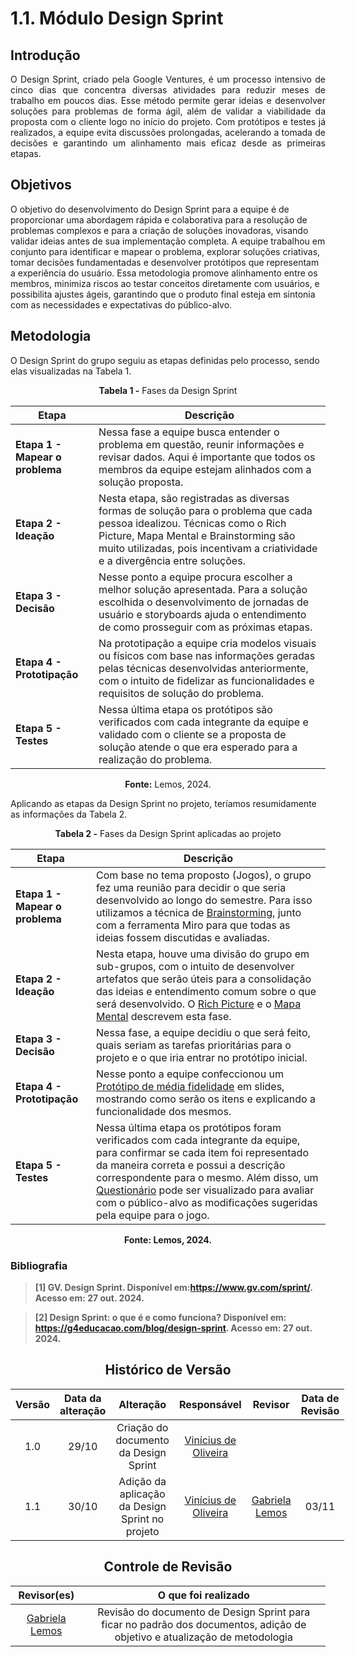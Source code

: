 # 1.1. Módulo Design Sprint

## Introdução

<p style="text-align: justify;">
O Design Sprint, criado pela Google Ventures, é um processo intensivo de cinco dias que concentra diversas atividades para reduzir meses de trabalho em poucos dias. Esse método permite gerar ideias e desenvolver soluções para problemas de forma ágil, além de validar a viabilidade da proposta com o cliente logo no início do projeto. Com protótipos e testes já realizados, a equipe evita discussões prolongadas, acelerando a tomada de decisões e garantindo um alinhamento mais eficaz desde as primeiras etapas.
</p>

## Objetivos

O objetivo do desenvolvimento do Design Sprint para a equipe é de proporcionar uma abordagem rápida e colaborativa para a resolução de problemas complexos e para a criação de soluções inovadoras, visando validar ideias antes de sua implementação completa. A equipe trabalhou em conjunto para identificar e mapear o problema, explorar soluções criativas, tomar decisões fundamentadas e desenvolver protótipos que representam a experiência do usuário. Essa metodologia promove alinhamento entre os membros, minimiza riscos ao testar conceitos diretamente com usuários, e possibilita ajustes ágeis, garantindo que o produto final esteja em sintonia com as necessidades e expectativas do público-alvo.

## Metodologia

O Design Sprint do grupo seguiu as etapas definidas pelo processo, sendo elas visualizadas na Tabela 1.

<center><b>Tabela 1 -</b> Fases da Design Sprint</center>

| **Etapa**                       | **Descrição**                                                                                                                                                                                                                                        |
| ------------------------------- | ---------------------------------------------------------------------------------------------------------------------------------------------------------------------------------------------------------------------------------------------------- |
| **Etapa 1 - Mapear o problema** | Nessa fase a equipe busca entender o problema em questão, reunir informações e revisar dados. Aqui é importante que todos os membros da equipe estejam alinhados com a solução proposta.                                                             |
| **Etapa 2 - Ideação**           | Nesta etapa, são registradas as diversas formas de solução para o problema que cada pessoa idealizou. Técnicas como o Rich Picture, Mapa Mental e Brainstorming são muito utilizadas, pois incentivam a criatividade e a divergência entre soluções. |
| **Etapa 3 - Decisão**           | Nesse ponto a equipe procura escolher a melhor solução apresentada. Para a solução escolhida o desenvolvimento de jornadas de usuário e storyboards ajuda o entendimento de como prosseguir com as próximas etapas.                                  |
| **Etapa 4 - Prototipação**      | Na prototipação a equipe cria modelos visuais ou físicos com base nas informações geradas pelas técnicas desenvolvidas anteriormente, com o intuito de fidelizar as funcionalidades e requisitos de solução do problema.                             |
| **Etapa 5 - Testes**            | Nessa última etapa os protótipos são verificados com cada integrante da equipe e validado com o cliente se a proposta de solução atende o que era esperado para a realização do problema.                                                            |

<center><b>Fonte:</b> Lemos, 2024.</center>

Aplicando as etapas da Design Sprint no projeto, teríamos resumidamente as informações da Tabela 2.

<center><b>Tabela 2 -</b> Fases da Design Sprint aplicadas ao projeto</center>

| **Etapa**                       | **Descrição**                                                                                                                                                                                                                                                                                                                                                            |
| ------------------------------- | ------------------------------------------------------------------------------------------------------------------------------------------------------------------------------------------------------------------------------------------------------------------------------------------------------------------------------------------------------------------------ |
| **Etapa 1 - Mapear o problema** | Com base no tema proposto (Jogos), o grupo fez uma reunião para decidir o que seria desenvolvido ao longo do semestre. Para isso utilizamos a técnica de [Brainstorming](/Base/Design_Sprint/brainstorming.md), junto com a ferramenta Miro para que todas as ideias fossem discutidas e avaliadas.                                                                      |
| **Etapa 2 - Ideação**           | Nesta etapa, houve uma divisão do grupo em sub-grupos, com o intuito de desenvolver artefatos que serão úteis para a consolidação das ideias e entendimento comum sobre o que será desenvolvido. O [Rich Picture](/Base/Design_Sprint/richpicture.md) e o [Mapa Mental](/Base/Design_Sprint/mapamental.md) descrevem esta fase.                                          |
| **Etapa 3 - Decisão**           | Nessa fase, a equipe decidiu o que será feito, quais seriam as tarefas prioritárias para o projeto e o que iria entrar no protótipo inicial.                                                                                                                                                                                                                             |
| **Etapa 4 - Prototipação**      | Nesse ponto a equipe confeccionou um [Protótipo de média fidelidade](/Base/Design_Sprint/prototipo.md) em slides, mostrando como serão os itens e explicando a funcionalidade dos mesmos.                                                                                                                                                                                |
| **Etapa 5 - Testes**            | Nessa última etapa os protótipos foram verificados com cada integrante da equipe, para confirmar se cada item foi representado da maneira correta e possui a descrição correspondente para o mesmo. Além disso, um [Questionário](/Base/Design_Sprint/questionario.md) pode ser visualizado para avaliar com o público-alvo as modificações sugeridas pela equipe para o jogo. |

<center><b>Fonte:<b> Lemos, 2024.</center>

### Bibliografia

> [1] <b>GV. Design Sprint.</b> Disponível em:https://www.gv.com/sprint/. Acesso em: 27 out. 2024.

> [2] <b>Design Sprint: o que é e como funciona?</b> Disponível em: <https://g4educacao.com/blog/design-sprint>. Acesso em: 27 out. 2024.

<center>

## Histórico de Versão

<div style="margin: 0 auto; width: fit-content;">

| Versão | Data da alteração |                    Alteração                    |                          Responsável                           |                       Revisor                       | Data de Revisão |
| :----: | :---------------: | :---------------------------------------------: | :------------------------------------------------------------: | :-------------------------------------------------: | :-------------: |
|  1.0   |       29/10       |      Criação do documento da Design Sprint      | [Vinícius de Oliveira](https://github.com/ViniciussdeOliveira) | <!--[nome](https://github.com/Usuario do github)--> |  <!--xx/xx-->   |
|  1.1   |       30/10       | Adição da aplicação da Design Sprint no projeto | [Vinícius de Oliveira](https://github.com/ViniciussdeOliveira) |  [Gabriela Lemos](https://github.com/heylisten64)   |      03/11      |

</div>

## Controle de Revisão

|                   Revisor(es)                    |                                                    O que foi realizado                                                     |
| :----------------------------------------------: | :------------------------------------------------------------------------------------------------------------------------: |
| [Gabriela Lemos](https://github.com/heylisten64) | Revisão do documento de Design Sprint para ficar no padrão dos documentos, adição de objetivo e atualização de metodologia |

</center>
